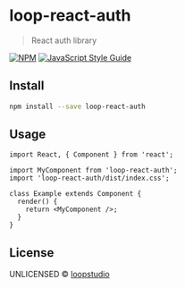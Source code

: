 # loop-react-auth

> React auth library

[![NPM](https://img.shields.io/npm/v/react-auth.svg)](https://www.npmjs.com/package/loop-react-auth) [![JavaScript Style Guide](https://img.shields.io/badge/code_style-standard-brightgreen.svg)](https://standardjs.com)

## Install

```bash
npm install --save loop-react-auth
```

## Usage

```tsx
import React, { Component } from 'react';

import MyComponent from 'loop-react-auth';
import 'loop-react-auth/dist/index.css';

class Example extends Component {
  render() {
    return <MyComponent />;
  }
}
```

## License

UNLICENSED © [loopstudio](https://github.com/loopstudio)

